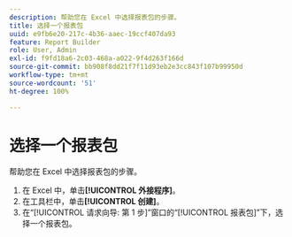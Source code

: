 ```yaml
---
description: 帮助您在 Excel 中选择报表包的步骤。
title: 选择一个报表包
uuid: e9fb6e20-217c-4b36-aaec-19ccf407da93
feature: Report Builder
role: User, Admin
exl-id: f9fd18a6-2c03-468a-a022-9f4d263f166d
source-git-commit: bb908f8dd21f7f11d93eb2e3cc843f107b99950d
workflow-type: tm+mt
source-wordcount: '51'
ht-degree: 100%

---
```


# 选择一个报表包

帮助您在 Excel 中选择报表包的步骤。

1. 在 Excel 中，单击&#x200B;**[!UICONTROL 外接程序]**。
1. 在工具栏中，单击&#x200B;**[!UICONTROL 创建]**。
1. 在“[!UICONTROL 请求向导: 第 1 步]”窗口的“[!UICONTROL 报表包]”下，选择一个报表包。
